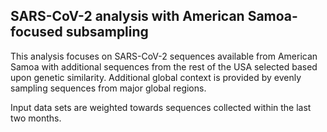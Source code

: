 ## SARS-CoV-2 analysis with American Samoa-focused subsampling
This analysis focuses on SARS-CoV-2 sequences available from American Samoa with additional sequences from 
the rest of the USA selected based upon genetic similarity. Additional global context is provided by evenly sampling sequences from 
major global regions.

Input data sets are weighted towards sequences collected within the last two months.
